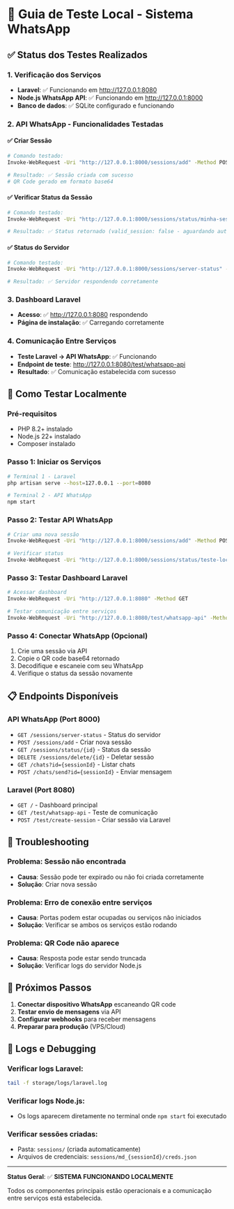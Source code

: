 # 🚀 Guia de Teste Local - Sistema WhatsApp

## ✅ Status dos Testes Realizados

### 1. Verificação dos Serviços
- **Laravel**: ✅ Funcionando em http://127.0.0.1:8080
- **Node.js WhatsApp API**: ✅ Funcionando em http://127.0.0.1:8000
- **Banco de dados**: ✅ SQLite configurado e funcionando

### 2. API WhatsApp - Funcionalidades Testadas

#### ✅ Criar Sessão
```bash
# Comando testado:
Invoke-WebRequest -Uri "http://127.0.0.1:8000/sessions/add" -Method POST -ContentType "application/json" -Body '{"id": "minha-sessao", "isLegacy": "false"}'

# Resultado: ✅ Sessão criada com sucesso
# QR Code gerado em formato base64
```

#### ✅ Verificar Status da Sessão
```bash
# Comando testado:
Invoke-WebRequest -Uri "http://127.0.0.1:8000/sessions/status/minha-sessao" -Method GET

# Resultado: ✅ Status retornado (valid_session: false - aguardando autenticação)
```

#### ✅ Status do Servidor
```bash
# Comando testado:
Invoke-WebRequest -Uri "http://127.0.0.1:8000/sessions/server-status" -Method GET

# Resultado: ✅ Servidor respondendo corretamente
```

### 3. Dashboard Laravel
- **Acesso**: ✅ http://127.0.0.1:8080 respondendo
- **Página de instalação**: ✅ Carregando corretamente

### 4. Comunicação Entre Serviços
- **Teste Laravel → API WhatsApp**: ✅ Funcionando
- **Endpoint de teste**: http://127.0.0.1:8080/test/whatsapp-api
- **Resultado**: ✅ Comunicação estabelecida com sucesso

## 🔧 Como Testar Localmente

### Pré-requisitos
- PHP 8.2+ instalado
- Node.js 22+ instalado
- Composer instalado

### Passo 1: Iniciar os Serviços
```bash
# Terminal 1 - Laravel
php artisan serve --host=127.0.0.1 --port=8080

# Terminal 2 - API WhatsApp
npm start
```

### Passo 2: Testar API WhatsApp
```bash
# Criar uma nova sessão
Invoke-WebRequest -Uri "http://127.0.0.1:8000/sessions/add" -Method POST -ContentType "application/json" -Body '{"id": "teste-local", "isLegacy": "false"}'

# Verificar status
Invoke-WebRequest -Uri "http://127.0.0.1:8000/sessions/status/teste-local" -Method GET
```

### Passo 3: Testar Dashboard Laravel
```bash
# Acessar dashboard
Invoke-WebRequest -Uri "http://127.0.0.1:8080" -Method GET

# Testar comunicação entre serviços
Invoke-WebRequest -Uri "http://127.0.0.1:8080/test/whatsapp-api" -Method GET
```

### Passo 4: Conectar WhatsApp (Opcional)
1. Crie uma sessão via API
2. Copie o QR code base64 retornado
3. Decodifique e escaneie com seu WhatsApp
4. Verifique o status da sessão novamente

## 📋 Endpoints Disponíveis

### API WhatsApp (Port 8000)
- `GET /sessions/server-status` - Status do servidor
- `POST /sessions/add` - Criar nova sessão
- `GET /sessions/status/{id}` - Status da sessão
- `DELETE /sessions/delete/{id}` - Deletar sessão
- `GET /chats?id={sessionId}` - Listar chats
- `POST /chats/send?id={sessionId}` - Enviar mensagem

### Laravel (Port 8080)
- `GET /` - Dashboard principal
- `GET /test/whatsapp-api` - Teste de comunicação
- `POST /test/create-session` - Criar sessão via Laravel

## 🐛 Troubleshooting

### Problema: Sessão não encontrada
- **Causa**: Sessão pode ter expirado ou não foi criada corretamente
- **Solução**: Criar nova sessão

### Problema: Erro de conexão entre serviços
- **Causa**: Portas podem estar ocupadas ou serviços não iniciados
- **Solução**: Verificar se ambos os serviços estão rodando

### Problema: QR Code não aparece
- **Causa**: Resposta pode estar sendo truncada
- **Solução**: Verificar logs do servidor Node.js

## 🎯 Próximos Passos

1. **Conectar dispositivo WhatsApp** escaneando QR code
2. **Testar envio de mensagens** via API
3. **Configurar webhooks** para receber mensagens
4. **Preparar para produção** (VPS/Cloud)

## 📝 Logs e Debugging

### Verificar logs Laravel:
```bash
tail -f storage/logs/laravel.log
```

### Verificar logs Node.js:
- Os logs aparecem diretamente no terminal onde `npm start` foi executado

### Verificar sessões criadas:
- Pasta: `sessions/` (criada automaticamente)
- Arquivos de credenciais: `sessions/md_{sessionId}/creds.json`

---

**Status Geral**: ✅ **SISTEMA FUNCIONANDO LOCALMENTE**

Todos os componentes principais estão operacionais e a comunicação entre serviços está estabelecida.